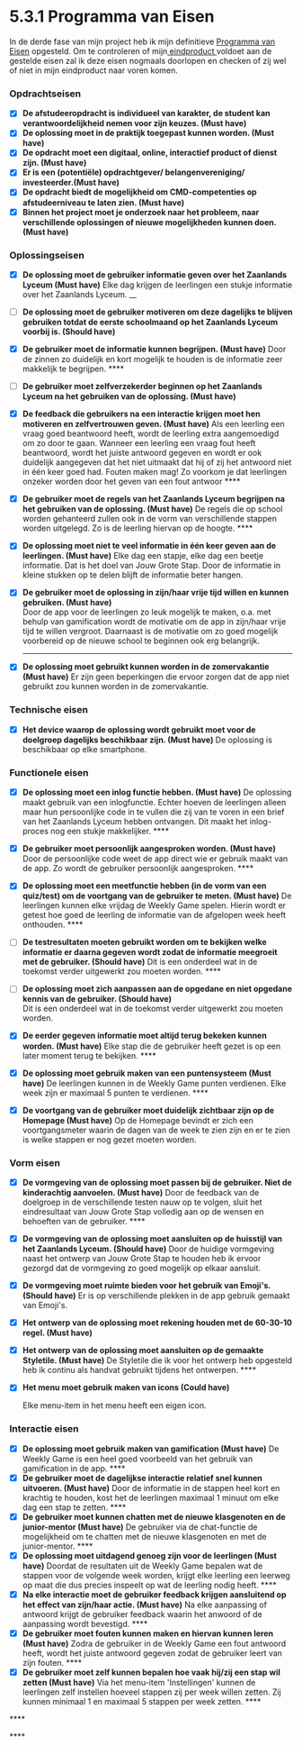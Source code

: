 # 5.3.1 Programma van Eisen

In de derde fase van mijn project heb ik mijn definitieve [Programma van Eisen](../../5.-product-ontwikkeling/3.4-programma-van-eisen-1.0.md) opgesteld. Om te controleren of mijn[ eindproduct ](../5.1-prototype-1.0/)voldoet aan de gestelde eisen zal ik deze eisen nogmaals doorlopen en checken of zij wel of niet in mijn eindproduct naar voren komen.

### **Opdrachtseisen**

* [x] **De afstudeeropdracht is individueel van karakter, de student kan verantwoordelijkheid nemen voor zijn keuzes. \(Must have\)**
* [x] **De oplossing moet in de praktijk toegepast kunnen worden. \(Must have\)**
* [x] **De opdracht moet een digitaal, online, interactief product of dienst zijn. \(Must have\)**
* [x] **Er is een \(potentiële\) opdrachtgever/ belangenvereniging/ investeerder.\(Must have\)**
* [x] **De opdracht biedt de mogelijkheid om CMD-competenties op afstudeerniveau te laten zien. \(Must have\)**
* [x] **Binnen het project moet je onderzoek naar het probleem, naar verschillende oplossingen of nieuwe mogelijkheden kunnen doen. \(Must have\)**

### **Oplossingseisen**

* [x] **De oplossing moet de gebruiker informatie geven over het Zaanlands Lyceum \(Must have\)** Elke dag krijgen de leerlingen een stukje informatie over het Zaanlands Lyceum. __
* [ ] **De oplossing moet de gebruiker motiveren om deze dagelijks te blijven gebruiken totdat de eerste schoolmaand op het Zaanlands Lyceum voorbij is. \(Should have\)**  
* [x] **De gebruiker moet de informatie kunnen begrijpen. \(Must have\)** Door de zinnen zo duidelijk en kort mogelijk te houden is de informatie zeer makkelijk te begrijpen.  ****
* [ ] **De gebruiker moet zelfverzekerder beginnen op het Zaanlands Lyceum na het gebruiken van de oplossing. \(Must have\)**  
* [x] **De feedback die gebruikers na een interactie krijgen moet hen motiveren en zelfvertrouwen geven. \(Must have\)** Als een leerling een vraag goed beantwoord heeft, wordt de leerling extra aangemoedigd om zo door te gaan. Wanneer een leerling een vraag fout heeft beantwoord, wordt het juiste antwoord gegeven en wordt er ook duidelijk aangegeven dat het niet uitmaakt dat hij of zij het antwoord niet in één keer goed had. Fouten maken mag! Zo voorkom je dat leerlingen onzeker worden door het geven van een fout antwoor  ****
* [x] **De gebruiker moet de regels van het Zaanlands Lyceum begrijpen na het gebruiken van de oplossing. \(Must have\)** De regels die op school worden gehanteerd zullen ook in de vorm van verschillende stappen worden uitgelegd. Zo is de leerling hiervan op de hoogte.  ****
* [x] **De oplossing moet niet te veel informatie in één keer geven aan de leerlingen.  \(Must have\)** Elke dag een stapje, elke dag een beetje informatie. Dat is het doel van Jouw Grote Stap. Door de informatie in kleine stukken op te delen blijft de informatie beter hangen.  
* [x] **De gebruiker moet de oplossing in zijn/haar vrije tijd willen en kunnen gebruiken. \(Must have\)**  
  Door de app voor de leerlingen zo leuk mogelijk te maken, o.a. met behulp van gamification wordt de motivatie om de app in zijn/haar vrije tijd te willen vergroot. Daarnaast is de motivatie om zo goed mogelijk voorbereid op de nieuwe school te beginnen ook erg belangrijk. 

  
  ****

* [x] **De oplossing moet gebruikt kunnen worden in de zomervakantie \(Must have\)** Er zijn geen beperkingen die ervoor zorgen dat de app niet gebruikt zou kunnen worden in de zomervakantie. 

### **Technische eisen**

* [x] **Het device waarop de oplossing wordt gebruikt moet voor de doelgroep dagelijks beschikbaar zijn. \(Must have\)** De oplossing is beschikbaar op elke smartphone. 

### **Functionele eisen**

* [x] **De oplossing moet een inlog functie hebben. \(Must have\)** De oplossing maakt gebruik van een inlogfunctie. Echter hoeven de leerlingen alleen maar hun persoonlijke code in te vullen die zij van te voren in een brief van het Zaanlands Lyceum hebben ontvangen. Dit maakt het inlog-proces nog een stukje makkelijker.  ****
* [x] **De gebruiker moet persoonlijk aangesproken worden. \(Must have\)** Door de persoonlijke code weet de app direct wie er gebruik maakt van de app. Zo wordt de gebruiker persoonlijk aangesproken.  ****
* [x] **De oplossing moet een meetfunctie hebben \(in de vorm van een quiz/test\)  om de voortgang van de gebruiker te meten. \(Must have\)** De leerlingen kunnen elke vrijdag de Weekly Game spelen. Hierin wordt er getest hoe goed de leerling de informatie van de afgelopen week heeft onthouden. ****
* [ ] **De testresultaten moeten gebruikt worden om te bekijken welke informatie er daarna gegeven wordt zodat de informatie meegroeit met de gebruiker.  \(Should have\)** Dit is een onderdeel wat in de toekomst verder uitgewerkt zou moeten worden. ****
* [ ] **De oplossing moet zich aanpassen aan de opgedane en niet opgedane kennis van de gebruiker. \(Should have\)**  
  Dit is een onderdeel wat in de toekomst verder uitgewerkt zou moeten worden.

* [x] **De eerder gegeven informatie moet altijd terug bekeken kunnen worden. \(Must have\)** Elke stap die de gebruiker heeft gezet is op een later moment terug te bekijken.  ****
* [x] **De oplossing moet gebruik maken van een puntensysteem \(Must have\)** De leerlingen kunnen in de Weekly Game punten verdienen. Elke week zijn er maximaal 5 punten te verdienen.  ****
* [x] **De voortgang van de gebruiker moet duidelijk zichtbaar zijn op de Homepage \(Must have\)** Op de Homepage bevindt er zich een voortgangsmeter waarin de dagen van de week te zien zijn en er te zien is welke stappen er nog gezet moeten worden. 

### **Vorm eisen**

* [x] **De vormgeving van de oplossing moet passen bij de gebruiker. Niet de kinderachtig aanvoelen. \(Must have\)** Door de feedback van de doelgroep in de verschillende testen nauw op te volgen, sluit het eindresultaat van Jouw Grote Stap volledig aan op de wensen en behoeften van de gebruiker.  ****
* [x] **De vormgeving van de oplossing moet aansluiten op de huisstijl van het Zaanlands Lyceum. \(Should have\)** Door de huidige vormgeving naast het ontwerp van Jouw Grote Stap te houden heb ik ervoor gezorgd dat de vormgeving zo goed mogelijk op elkaar aansluit.  
* [x] **De vormgeving moet ruimte bieden voor het gebruik van Emoji's. \(Should have\)** Er is op verschillende plekken in de app gebruik gemaakt van Emoji's. 
* [x] **Het ontwerp van de oplossing moet rekening houden met de 60-30-10 regel. \(Must have\)**  
* [x] **Het ontwerp van de oplossing moet aansluiten op de gemaakte Styletile. \(Must have\)** De Styletile die ik voor het ontwerp heb opgesteld heb ik continu als handvat gebruikt tijdens het ontwerpen.  ****
* [x] **Het menu moet gebruik maken van icons \(Could have\)**

  Elke menu-item in het menu heeft een eigen icon. 

### **Interactie eisen**

* [x] **De oplossing moet gebruik maken van gamification \(Must have\)** De Weekly Game is een heel goed voorbeeld van het gebruik van gamification in de app.  ****
* [x] **De gebruiker moet de dagelijkse interactie relatief snel kunnen uitvoeren. \(Must have\)** Door de informatie in de stappen heel kort en krachtig te houden, kost het de leerlingen maximaal 1 minuut om elke dag een stap te zetten.  ****
* [x] **De gebruiker moet kunnen chatten met de nieuwe klasgenoten en de junior-mentor \(Must have\)** De gebruiker via de chat-functie de mogelijkheid om te chatten met de nieuwe klasgenoten en met de junior-mentor.  ****
* [x] **De oplossing moet uitdagend genoeg zijn voor de leerlingen \(Must have\)** Doordat de resultaten uit de Weekly Game bepalen wat de stappen voor de volgende week worden, krijgt elke leerling een leerweg op maat die dus precies inspeelt op wat de leerling nodig heeft.  ****
* [x] **Na elke interactie moet de gebruiker feedback krijgen aansluitend op het effect van zijn/haar actie. \(Must have\)** Na elke aanpassing of antwoord krijgt de gebruiker feedback waarin het anwoord of de aanpassing wordt bevestigd.  ****
* [x] **De gebruiker moet fouten kunnen maken en hiervan kunnen leren \(Must have\)** Zodra de gebruiker in de Weekly Game een fout antwoord heeft, wordt het juiste antwoord gegeven zodat de gebruiker leert van zijn fouten. ****
* [x] **De gebruiker moet zelf kunnen bepalen hoe vaak hij/zij een stap wil zetten \(Must have\)** Via het menu-item 'Instellingen' kunnen de leerlingen zelf instellen hoeveel stappen zij per week willen zetten. Zij kunnen minimaal 1 en maximaal 5 stappen per week zetten.  ****

\*\*\*\*

\*\*\*\*

